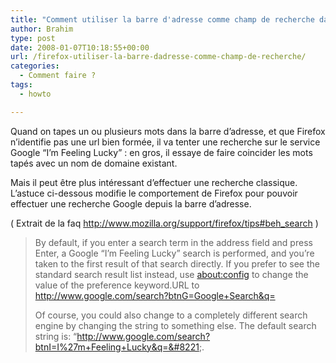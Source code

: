 ```yaml
---
title: "Comment utiliser la barre d'adresse comme champ de recherche dans Firefox ?"
author: Brahim
type: post
date: 2008-01-07T10:18:55+00:00
url: /firefox-utiliser-la-barre-dadresse-comme-champ-de-recherche/
categories:
  - Comment faire ?
tags:
  - howto

---
```

Quand on tapes un ou plusieurs mots dans la barre d&#8217;adresse, et que Firefox n&#8217;identifie pas une url bien formée, il va tenter une recherche sur le service Google &#8220;I&#8217;m Feeling Lucky&#8221; : en gros, il essaye de faire coincider les mots tapés avec un nom de domaine existant.

Mais il peut être plus intéressant d&#8217;effectuer une recherche classique. L&#8217;astuce ci-dessous modifie le comportement de Firefox pour pouvoir effectuer une recherche Google depuis la barre d&#8217;adresse.

( Extrait de la faq <http://www.mozilla.org/support/firefox/tips#beh_search> )

> By default, if you enter a search term in the address field and press Enter, a Google &#8220;I&#8217;m Feeling Lucky&#8221; search is performed, and you&#8217;re taken to the first result of that search directly. If you prefer to see the standard search result list instead, use [about:config][1] to change the value of the preference keyword.URL to http://www.google.com/search?btnG=Google+Search&q=
> 
> Of course, you could also change to a completely different search engine by changing the string to something else. The default search string is: &#8220;http://www.google.com/search?btnI=I%27m+Feeling+Lucky&q=&#8221;.

 [1]: http://www.mozilla.org/support/firefox/edit#aboutconfig